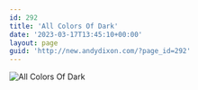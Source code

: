 ```yaml
---
id: 292
title: 'All Colors Of Dark'
date: '2023-03-17T13:45:10+00:00'
layout: page
guid: 'http://new.andydixon.com/?page_id=292'
---
```


![All Colors Of Dark](https://i0.wp.com/assets.g8x2.ldn.idrivee2-23.com/posters/All%20Colors%20Of%20Dark%2001.jpg?w=1200&ssl=1 "All Colors Of Dark")